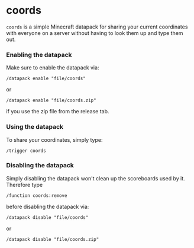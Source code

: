 # coords

`coords` is a simple Minecraft datapack for sharing your current coordinates with everyone on a server without having to look them up and type them out. 
### Enabling the datapack

Make sure to enable the datapack via:
```
/datapack enable "file/coords"
```
or
```
/datapack enable "file/coords.zip"
```
if you use the zip file from the release tab.

### Using the datapack
To share your coordinates, simply type:
```
/trigger coords
```

### Disabling the datapack
Simply disabling the datapack won't clean up the scoreboards used by it. 
Therefore type 
```
/function coords:remove
```
before disabling the datapack via:
```
/datapack disable "file/coords"
```
or
```
/datapack disable "file/coords.zip"
```
